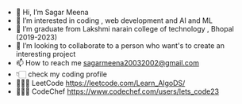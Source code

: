 - 👋 Hi, I’m Sagar Meena
- 👀 I’m interested in coding , web development and AI and ML
- 🌱 I’m graduate from Lakshmi narain college of technology , Bhopal (2019-2023)
- 💞️ I’m looking to collaborate to a person who want's to create an interesting project
- 📫 How to reach me sagarmeena20032002@gmail.com
- 👇🏻  check my coding profile
- 👩🏻‍💻 LeetCode https://leetcode.com/Learn_AlgoDS/
- 👩🏻‍💻 CodeChef https://www.codechef.com/users/lets_code23
  

<!---
sagar2meena/sagar2meena is a ✨ special ✨ repository because its `README.md` (this file) appears on your GitHub profile.
You can click the Preview link to take a look at your changes.
--->
